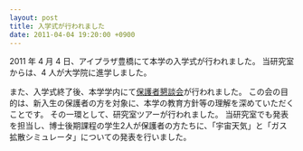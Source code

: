 ```yaml
---
layout: post
title: 入学式が行われました
date: 2011-04-04 19:20:00 +0900
---
```


2011 年 4 月 4 日、アイプラザ豊橋にて本学の入学式が行われました。
当研究室からは、4 人が大学院に進学しました。

また、入学式終了後、本学学内にて[保護者懇談会](http://www.tut.ac.jp/news/110404-1235.html)が行われました。
この会の目的は、新入生の保護者の方を対象に、本学の教育方針等の理解を深めていただくことです。
その一環として、研究室ツアーが行われました。
当研究室でも発表を担当し、博士後期課程の学生2人が保護者の方たちに、「宇宙天気」と「ガス拡散シミュレータ」についての発表を行いました。